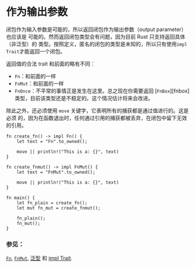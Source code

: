 # 作为输出参数

闭包作为输入参数是可能的，所以返回闭包作为输出参数（output parameter）也应该是
可能的。然而返回闭包类型会有问题，因为目前 Rust 只支持返回具体（非泛型）的
类型。按照定义，匿名的闭包的类型是未知的，所以只有使用`impl Trait`才能返回一个闭包。

返回值的合法 trait 和前面的略有不同：

* `Fn`：和前面的一样
* `FnMut`：和前面的一样
* `FnOnce`：不平常的事情正是发生在这里。总之现在你需要返回 [`FnBox`][fnbox]
   类型，目前该类型还是不稳定的。这个情况估计将来会改进。

除此之外，还必须使用 `move` 关键字，它表明所有的捕获都是通过值进行的。这是必须
的，因为在函数退出时，任何通过引用的捕获都被丢弃，在闭包中留下无效的引用。

```rust,editable
fn create_fn() -> impl Fn() {
    let text = "Fn".to_owned();

    move || println!("This is a: {}", text)
}

fn create_fnmut() -> impl FnMut() {
    let text = "FnMut".to_owned();

    move || println!("This is a: {}", text)
}

fn main() {
    let fn_plain = create_fn();
    let mut fn_mut = create_fnmut();

    fn_plain();
    fn_mut();
}

```

### 参见：

[`Fn`][fn], [`FnMut`][fnmut], [泛型][generics] 和 [impl Trait][impltrait].

[fn]: https://doc.rust-lang.org/std/ops/trait.Fn.html
[fnmut]: https://doc.rust-lang.org/std/ops/trait.FnMut.html
[generics]: ../../generics.md
[impltrait]: ../../trait/impl_trait.md
